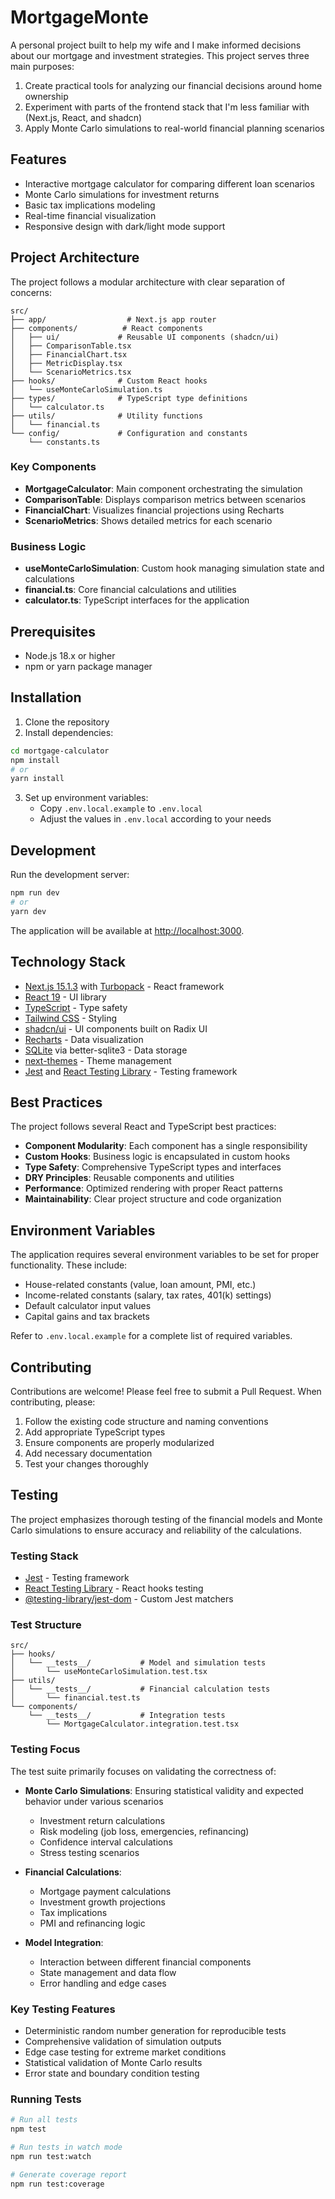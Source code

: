 # MortgageMonte

A personal project built to help my wife and I make informed decisions about our mortgage and investment strategies. This project serves three main purposes:

1. Create practical tools for analyzing our financial decisions around home ownership
2. Experiment with parts of the frontend stack that I'm less familiar with (Next.js, React, and shadcn)
3. Apply Monte Carlo simulations to real-world financial planning scenarios

## Features

- Interactive mortgage calculator for comparing different loan scenarios
- Monte Carlo simulations for investment returns
- Basic tax implications modeling
- Real-time financial visualization
- Responsive design with dark/light mode support

## Project Architecture

The project follows a modular architecture with clear separation of concerns:

```
src/
├── app/                  # Next.js app router
├── components/          # React components
│   ├── ui/             # Reusable UI components (shadcn/ui)
│   ├── ComparisonTable.tsx
│   ├── FinancialChart.tsx
│   ├── MetricDisplay.tsx
│   └── ScenarioMetrics.tsx
├── hooks/              # Custom React hooks
│   └── useMonteCarloSimulation.ts
├── types/              # TypeScript type definitions
│   └── calculator.ts
├── utils/              # Utility functions
│   └── financial.ts
└── config/             # Configuration and constants
    └── constants.ts
```

### Key Components

- **MortgageCalculator**: Main component orchestrating the simulation
- **ComparisonTable**: Displays comparison metrics between scenarios
- **FinancialChart**: Visualizes financial projections using Recharts
- **ScenarioMetrics**: Shows detailed metrics for each scenario

### Business Logic

- **useMonteCarloSimulation**: Custom hook managing simulation state and calculations
- **financial.ts**: Core financial calculations and utilities
- **calculator.ts**: TypeScript interfaces for the application

## Prerequisites

- Node.js 18.x or higher
- npm or yarn package manager

## Installation

1. Clone the repository
2. Install dependencies:

```bash
cd mortgage-calculator
npm install
# or
yarn install
```

3. Set up environment variables:
   - Copy `.env.local.example` to `.env.local`
   - Adjust the values in `.env.local` according to your needs

## Development

Run the development server:

```bash
npm run dev
# or
yarn dev
```

The application will be available at [http://localhost:3000](http://localhost:3000).

## Technology Stack

- [Next.js 15.1.3](https://nextjs.org/) with [Turbopack](https://turbo.build/pack) - React framework
- [React 19](https://react.dev/) - UI library
- [TypeScript](https://www.typescriptlang.org/) - Type safety
- [Tailwind CSS](https://tailwindcss.com/) - Styling
- [shadcn/ui](https://ui.shadcn.com/) - UI components built on Radix UI
- [Recharts](https://recharts.org/) - Data visualization
- [SQLite](https://www.sqlite.org/) via better-sqlite3 - Data storage
- [next-themes](https://github.com/pacocoursey/next-themes) - Theme management
- [Jest](https://jestjs.io/) and [React Testing Library](https://testing-library.com/react) - Testing framework

## Best Practices

The project follows several React and TypeScript best practices:

- **Component Modularity**: Each component has a single responsibility
- **Custom Hooks**: Business logic is encapsulated in custom hooks
- **Type Safety**: Comprehensive TypeScript types and interfaces
- **DRY Principles**: Reusable components and utilities
- **Performance**: Optimized rendering with proper React patterns
- **Maintainability**: Clear project structure and code organization

## Environment Variables

The application requires several environment variables to be set for proper functionality. These include:

- House-related constants (value, loan amount, PMI, etc.)
- Income-related constants (salary, tax rates, 401(k) settings)
- Default calculator input values
- Capital gains and tax brackets

Refer to `.env.local.example` for a complete list of required variables.

## Contributing

Contributions are welcome! Please feel free to submit a Pull Request. When contributing, please:

1. Follow the existing code structure and naming conventions
2. Add appropriate TypeScript types
3. Ensure components are properly modularized
4. Add necessary documentation
5. Test your changes thoroughly

## Testing

The project emphasizes thorough testing of the financial models and Monte Carlo simulations to ensure accuracy and reliability of the calculations.

### Testing Stack

- [Jest](https://jestjs.io/) - Testing framework
- [React Testing Library](https://testing-library.com/react) - React hooks testing
- [@testing-library/jest-dom](https://github.com/testing-library/jest-dom) - Custom Jest matchers

### Test Structure

```
src/
├── hooks/
│   └── __tests__/           # Model and simulation tests
│       └── useMonteCarloSimulation.test.tsx
├── utils/
│   └── __tests__/           # Financial calculation tests
│       └── financial.test.ts
└── components/
    └── __tests__/           # Integration tests
        └── MortgageCalculator.integration.test.tsx
```

### Testing Focus

The test suite primarily focuses on validating the correctness of:

- **Monte Carlo Simulations**: Ensuring statistical validity and expected behavior under various scenarios
  - Investment return calculations
  - Risk modeling (job loss, emergencies, refinancing)
  - Confidence interval calculations
  - Stress testing scenarios

- **Financial Calculations**:
  - Mortgage payment calculations
  - Investment growth projections
  - Tax implications
  - PMI and refinancing logic

- **Model Integration**:
  - Interaction between different financial components
  - State management and data flow
  - Error handling and edge cases

### Key Testing Features

- Deterministic random number generation for reproducible tests
- Comprehensive validation of simulation outputs
- Edge case testing for extreme market conditions
- Statistical validation of Monte Carlo results
- Error state and boundary condition testing

### Running Tests

```bash
# Run all tests
npm test

# Run tests in watch mode
npm run test:watch

# Generate coverage report
npm run test:coverage
```
